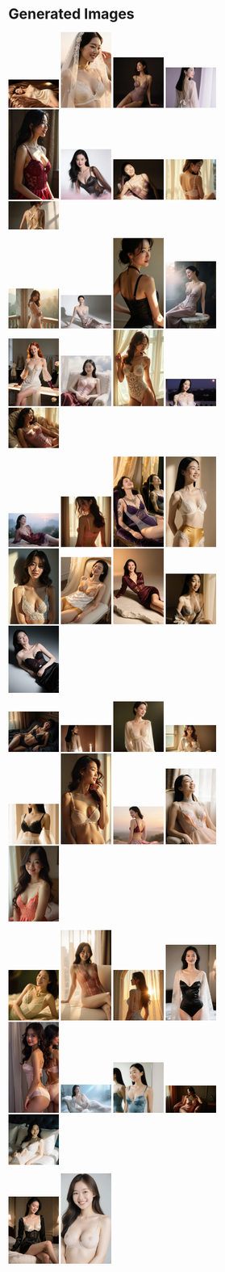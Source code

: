# Generated Images



<img src="2025_10_19_01.webp" width="100"/> <img src="2025_10_19_02.webp" width="100"/> <img src="2025_10_19_03.webp" width="100"/> <img src="2025_10_19_04.webp" width="100"/> <img src="2025_10_19_05.webp" width="100"/> <img src="2025_10_19_06.webp" width="100"/> <img src="2025_10_19_07.webp" width="100"/> <img src="2025_10_19_08.webp" width="100"/> <img src="2025_10_19_09.webp" width="100"/>

<img src="2025_10_19_10.webp" width="100"/> <img src="2025_10_19_11.webp" width="100"/> <img src="2025_10_19_12.webp" width="100"/> <img src="2025_10_19_13.webp" width="100"/> <img src="2025_10_19_14.webp" width="100"/> <img src="2025_10_19_15.webp" width="100"/> <img src="2025_10_19_16.webp" width="100"/> <img src="2025_10_19_17.webp" width="100"/> <img src="2025_10_19_18.webp" width="100"/>

<img src="2025_10_19_19.webp" width="100"/> <img src="2025_10_19_20.webp" width="100"/> <img src="2025_10_19_21.webp" width="100"/> <img src="2025_10_19_22.webp" width="100"/> <img src="2025_10_19_23.webp" width="100"/> <img src="2025_10_19_24.webp" width="100"/> <img src="2025_10_19_25.webp" width="100"/> <img src="2025_10_19_26.webp" width="100"/> <img src="2025_10_19_27.webp" width="100"/>

<img src="2025_10_19_28.webp" width="100"/> <img src="2025_10_19_29.webp" width="100"/> <img src="2025_10_19_30.webp" width="100"/> <img src="2025_10_19_31.webp" width="100"/> <img src="2025_10_19_32.webp" width="100"/> <img src="2025_10_19_33.webp" width="100"/> <img src="2025_10_19_34.webp" width="100"/> <img src="2025_10_19_35.webp" width="100"/> <img src="2025_10_19_36.webp" width="100"/>

<img src="2025_10_19_37.webp" width="100"/> <img src="2025_10_19_38.webp" width="100"/> <img src="2025_10_19_39.webp" width="100"/> <img src="2025_10_19_40.webp" width="100"/> <img src="2025_10_19_41.webp" width="100"/> <img src="2025_10_19_42.webp" width="100"/> <img src="2025_10_19_43.webp" width="100"/> <img src="2025_10_19_44.webp" width="100"/> <img src="2025_10_19_45.webp" width="100"/>

<img src="2025_10_19_46.webp" width="100"/> <img src="2025_10_19_47.webp" width="100"/>
